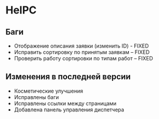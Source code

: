 # HelPC

## Баги
* Отображение описания заявки (изменить ID) - FIXED
* Исправить сортировку по принятым заявкам – FIXED
* Проверить работу сортировки по типам работ – FIXED

## Изменения в последней версии
* Косметические улучшения
* Исправлены баги
* Исправлены ссылки между страницами
* Добавлена панель управления диспетчера
